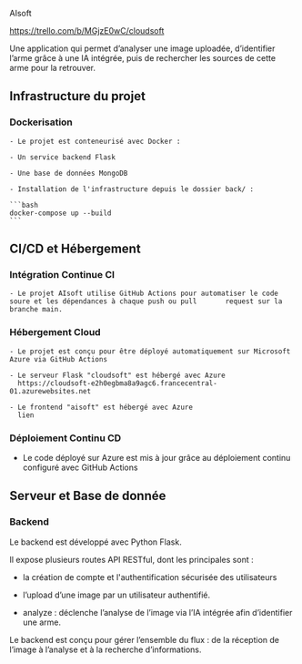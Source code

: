 AIsoft

https://trello.com/b/MGjzE0wC/cloudsoft

Une application qui permet d’analyser une image uploadée, d’identifier l’arme grâce à une IA intégrée, puis de rechercher les sources de cette arme pour la retrouver.

## Infrastructure du projet

  ### Dockerisation

    - Le projet est conteneurisé avec Docker :

    - Un service backend Flask

    - Une base de données MongoDB

    - Installation de l'infrastructure depuis le dossier back/ :
  
    ```bash
    docker-compose up --build
    ```

## CI/CD et Hébergement

  ### Intégration Continue CI
  
    - Le projet AIsoft utilise GitHub Actions pour automatiser le code soure et les dépendances à chaque push ou pull       request sur la branche main.

  ### Hébergement Cloud 

    - Le projet est conçu pour être déployé automatiquement sur Microsoft Azure via GitHub Actions

    - Le serveur Flask "cloudsoft" est hébergé avec Azure
      https://cloudsoft-e2h0egbma8a9agc6.francecentral-01.azurewebsites.net

    - Le frontend "aisoft" est hébergé avec Azure
      lien

  ### Déploiement Continu CD
  
  - Le code déployé sur Azure est mis à jour grâce au déploiement continu configuré avec GitHub Actions


## Serveur et Base de donnée

  ### Backend

Le backend est développé avec Python Flask.

Il expose plusieurs routes API RESTful, dont les principales sont :

 - la création de compte et l'authentification sécurisée des utilisateurs

 - l’upload d’une image par un utilisateur authentifié.

 - analyze : déclenche l’analyse de l’image via l’IA intégrée afin d’identifier une arme.

Le backend est conçu pour gérer l’ensemble du flux : de la réception de l’image à l’analyse et à la recherche d’informations.


